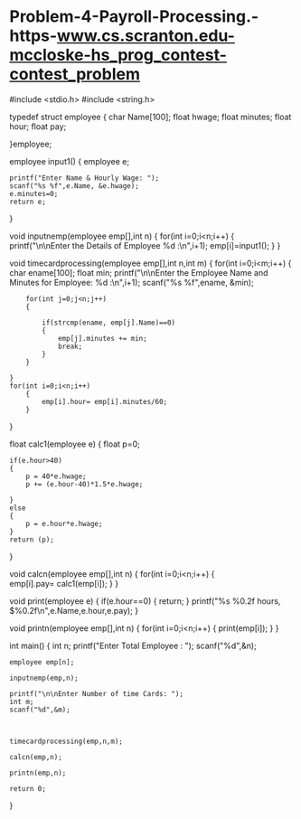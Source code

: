 # Problem-4-Payroll-Processing.-https-www.cs.scranton.edu-mccloske-hs_prog_contest-contest_problem

#include <stdio.h>
#include <string.h>

typedef struct employee
{
    char Name[100];
    float hwage;
    float minutes;
    float hour;
    float pay;
    
}employee;





employee input1()
{
    employee e;
    
    printf("Enter Name & Hourly Wage: ");
    scanf("%s %f",e.Name, &e.hwage);
    e.minutes=0;
    return e;
}

void inputnemp(employee emp[],int n)
{
    for(int i=0;i<n;i++)
    {
        printf("\n\nEnter the Details of Employee %d :\n",i+1);
        emp[i]=input1();
    }
}


void timecardprocessing(employee emp[],int n,int m)
{
    for(int i=0;i<m;i++)
    {
        char ename[100];
        float min; 
        printf("\n\nEnter the Employee Name and Minutes for Employee: %d :\n",i+1);
        scanf("%s %f",ename, &min);
        
        for(int j=0;j<n;j++)
        {
            
            if(strcmp(ename, emp[j].Name)==0)
            {
                emp[j].minutes += min;
                break;
            }
        }
        
    }
    for(int i=0;i<n;i++)
        {
            emp[i].hour= emp[i].minutes/60;
        }
    
    
}


float calc1(employee e)
{
    float p=0;
    
    if(e.hour>40)
    {
        p = 40*e.hwage;
        p += (e.hour-40)*1.5*e.hwage;
        
    }
    else
    {
        p = e.hour*e.hwage;
    }
    return (p);
}


void calcn(employee emp[],int n)
{
    for(int i=0;i<n;i++)
    {   
        emp[i].pay= calc1(emp[i]);
    }
}


void print(employee e)
{
    if(e.hour==0)
    {
        return;
    }
    printf("%s  %0.2f hours, $%0.2f\n",e.Name,e.hour,e.pay);
}





void printn(employee emp[],int n)
{
    for(int i=0;i<n;i++)
    {
        print(emp[i]);
    }
}


int main()
{
    int n;
    printf("Enter Total Employee : ");
    scanf("%d",&n);
    
    employee emp[n];
    
    inputnemp(emp,n);
    
    printf("\n\nEnter Number of time Cards: ");
    int m;
    scanf("%d",&m);
    
    
    
    timecardprocessing(emp,n,m);
    
    calcn(emp,n);
    
    printn(emp,n);
    
    return 0;
    
}
